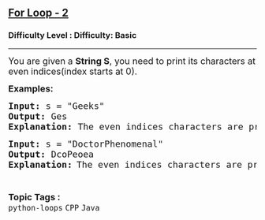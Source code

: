 <h2><a href="https://www.geeksforgeeks.org/problems/for-loop-2/0">For Loop - 2</a></h2><h3>Difficulty Level : Difficulty: Basic</h3><hr><div class="problems_problem_content__Xm_eO"><p><span style="font-size: 18px;">You are given a <strong>String S</strong>, you need to print its characters at even indices(index starts at 0). </span></p>
<p><span style="font-size: 18px;"><strong>Examples:</strong></span><span style="font-size: 18px;"><strong> </strong></span></p>
<pre><span style="font-size: 18px;"><strong style="font-size: 18px;">Input: </strong><span style="font-size: 18px;">s = "Geeks"
</span><strong><span style="font-size: 18px;">Output:</span> </strong></span><span style="font-size: 18px;">Ges</span>
<strong><span style="font-size: 18px;">Explanation: </span></strong><span style="font-size: 18px;">The even indices characters are printed.</span></pre>
<pre><span style="font-size: 18px;"><strong>Input: </strong>s = "DoctorPhenomenal"
<strong>Output: </strong>DcoPeoea
</span><strong><span style="font-size: 18px;">Explanation:</span> </strong><span style="font-size: 18px;">The even indices characters are printed.</span></pre></div><br><p><span style=font-size:18px><strong>Topic Tags : </strong><br><code>python-loops</code>&nbsp;<code>CPP</code>&nbsp;<code>Java</code>&nbsp;
